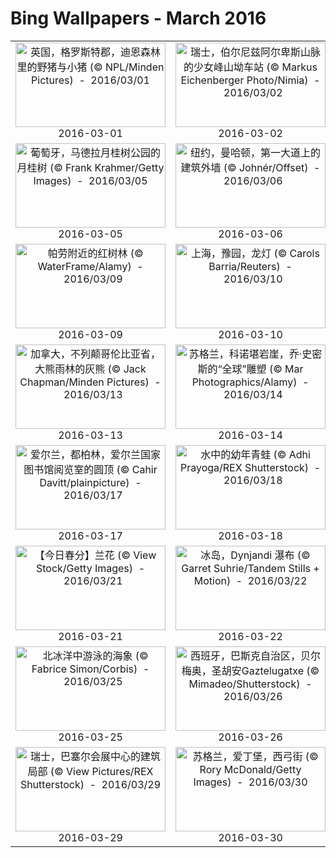 # Bing Wallpapers - March 2016

| | | | |
|:-------------------------:|:-------------------------:|:-------------------------:|:-------------------------:|
| <a href="https://bing.ee123.net/img/cn/fhd/2016/03/01.jpg" target="_blank"><img src="https://bing.ee123.net/img/cn/fhd/2016/03/01.jpg" width="240" height="135" alt="英国，格罗斯特郡，迪恩森林里的野猪与小猪 (© NPL/Minden Pictures)  -  2016/03/01" title="英国，格罗斯特郡，迪恩森林里的野猪与小猪 (© NPL/Minden Pictures)  -  2016/03/01"></a><br>2016-03-01<br> | <a href="https://bing.ee123.net/img/cn/fhd/2016/03/02.jpg" target="_blank"><img src="https://bing.ee123.net/img/cn/fhd/2016/03/02.jpg" width="240" height="135" alt="瑞士，伯尔尼兹阿尔卑斯山脉的少女峰山坳车站 (© Markus Eichenberger Photo/Nimia)  -  2016/03/02" title="瑞士，伯尔尼兹阿尔卑斯山脉的少女峰山坳车站 (© Markus Eichenberger Photo/Nimia)  -  2016/03/02"></a><br>2016-03-02<br> | <a href="https://bing.ee123.net/img/cn/fhd/2016/03/03.jpg" target="_blank"><img src="https://bing.ee123.net/img/cn/fhd/2016/03/03.jpg" width="240" height="135" alt="比利时，生长在Meerdaal的杏黄小菇 (© Danny Lap/Minden Pictures)  -  2016/03/03" title="比利时，生长在Meerdaal的杏黄小菇 (© Danny Lap/Minden Pictures)  -  2016/03/03"></a><br>2016-03-03<br> | <a href="https://bing.ee123.net/img/cn/fhd/2016/03/04.jpg" target="_blank"><img src="https://bing.ee123.net/img/cn/fhd/2016/03/04.jpg" width="240" height="135" alt="华盛顿州，温思罗普气球节上正在充气的热气球 (© Muraleedharan Raghavan)  -  2016/03/04" title="华盛顿州，温思罗普气球节上正在充气的热气球 (© Muraleedharan Raghavan)  -  2016/03/04"></a><br>2016-03-04<br> |
| <a href="https://bing.ee123.net/img/cn/fhd/2016/03/05.jpg" target="_blank"><img src="https://bing.ee123.net/img/cn/fhd/2016/03/05.jpg" width="240" height="135" alt="葡萄牙，马德拉月桂树公园的月桂树 (© Frank Krahmer/Getty Images)  -  2016/03/05" title="葡萄牙，马德拉月桂树公园的月桂树 (© Frank Krahmer/Getty Images)  -  2016/03/05"></a><br>2016-03-05<br> | <a href="https://bing.ee123.net/img/cn/fhd/2016/03/06.jpg" target="_blank"><img src="https://bing.ee123.net/img/cn/fhd/2016/03/06.jpg" width="240" height="135" alt="纽约，曼哈顿，第一大道上的建筑外墙 (© Johnér/Offset)  -  2016/03/06" title="纽约，曼哈顿，第一大道上的建筑外墙 (© Johnér/Offset)  -  2016/03/06"></a><br>2016-03-06<br> | <a href="https://bing.ee123.net/img/cn/fhd/2016/03/07.jpg" target="_blank"><img src="https://bing.ee123.net/img/cn/fhd/2016/03/07.jpg" width="240" height="135" alt="俄勒冈，塞巴斯蒂安州立公园的景观走道，满天繁星，海水闪烁 (© David Pasillas/500px)  -  2016/03/07" title="俄勒冈，塞巴斯蒂安州立公园的景观走道，满天繁星，海水闪烁 (© David Pasillas/500px)  -  2016/03/07"></a><br>2016-03-07<br> | <a href="https://bing.ee123.net/img/cn/fhd/2016/03/08.jpg" target="_blank"><img src="https://bing.ee123.net/img/cn/fhd/2016/03/08.jpg" width="240" height="135" alt="土耳其，伊兹密尔，Konak的女子侧脸轮廓纪念墙 (© Cem Oksuz/Getty Images)  -  2016/03/08" title="土耳其，伊兹密尔，Konak的女子侧脸轮廓纪念墙 (© Cem Oksuz/Getty Images)  -  2016/03/08"></a><br>2016-03-08<br> |
| <a href="https://bing.ee123.net/img/cn/fhd/2016/03/09.jpg" target="_blank"><img src="https://bing.ee123.net/img/cn/fhd/2016/03/09.jpg" width="240" height="135" alt="帕劳附近的红树林 (© WaterFrame/Alamy)  -  2016/03/09" title="帕劳附近的红树林 (© WaterFrame/Alamy)  -  2016/03/09"></a><br>2016-03-09<br> | <a href="https://bing.ee123.net/img/cn/fhd/2016/03/10.jpg" target="_blank"><img src="https://bing.ee123.net/img/cn/fhd/2016/03/10.jpg" width="240" height="135" alt="上海，豫园，龙灯 (© Carols Barria/Reuters)  -  2016/03/10" title="上海，豫园，龙灯 (© Carols Barria/Reuters)  -  2016/03/10"></a><br>2016-03-10<br> | <a href="https://bing.ee123.net/img/cn/fhd/2016/03/11.jpg" target="_blank"><img src="https://bing.ee123.net/img/cn/fhd/2016/03/11.jpg" width="240" height="135" alt="在冰枝上休憩的雄松莺 (© Rolf Nussbaumer Photography/Alamy)  -  2016/03/11" title="在冰枝上休憩的雄松莺 (© Rolf Nussbaumer Photography/Alamy)  -  2016/03/11"></a><br>2016-03-11<br> | <a href="https://bing.ee123.net/img/cn/fhd/2016/03/12.jpg" target="_blank"><img src="https://bing.ee123.net/img/cn/fhd/2016/03/12.jpg" width="240" height="135" alt="日本，十日町，山毛榉森林 (© JTB Photo/age fotostock)  -  2016/03/12" title="日本，十日町，山毛榉森林 (© JTB Photo/age fotostock)  -  2016/03/12"></a><br>2016-03-12<br> |
| <a href="https://bing.ee123.net/img/cn/fhd/2016/03/13.jpg" target="_blank"><img src="https://bing.ee123.net/img/cn/fhd/2016/03/13.jpg" width="240" height="135" alt="加拿大，不列颠哥伦比亚省，大熊雨林的灰熊 (© Jack Chapman/Minden Pictures)  -  2016/03/13" title="加拿大，不列颠哥伦比亚省，大熊雨林的灰熊 (© Jack Chapman/Minden Pictures)  -  2016/03/13"></a><br>2016-03-13<br> | <a href="https://bing.ee123.net/img/cn/fhd/2016/03/14.jpg" target="_blank"><img src="https://bing.ee123.net/img/cn/fhd/2016/03/14.jpg" width="240" height="135" alt="苏格兰，科诺堪岩崖，乔·史密斯的“全球”雕塑 (© Mar Photographics/Alamy)  -  2016/03/14" title="苏格兰，科诺堪岩崖，乔·史密斯的“全球”雕塑 (© Mar Photographics/Alamy)  -  2016/03/14"></a><br>2016-03-14<br> | <a href="https://bing.ee123.net/img/cn/fhd/2016/03/15.jpg" target="_blank"><img src="https://bing.ee123.net/img/cn/fhd/2016/03/15.jpg" width="240" height="135" alt="葡萄牙，坐落在科尔沃岛上的Caldeir?o火山口 (© Samuel Domingues/500px)  -  2016/03/15" title="葡萄牙，坐落在科尔沃岛上的Caldeir?o火山口 (© Samuel Domingues/500px)  -  2016/03/15"></a><br>2016-03-15<br> | <a href="https://bing.ee123.net/img/cn/fhd/2016/03/16.jpg" target="_blank"><img src="https://bing.ee123.net/img/cn/fhd/2016/03/16.jpg" width="240" height="135" alt="马耳他，戈佐岛，靠近埃杜海滩的蔚蓝之窗自然石拱门 (© SIME/eStock Photo)  -  2016/03/16" title="马耳他，戈佐岛，靠近埃杜海滩的蔚蓝之窗自然石拱门 (© SIME/eStock Photo)  -  2016/03/16"></a><br>2016-03-16<br> |
| <a href="https://bing.ee123.net/img/cn/fhd/2016/03/17.jpg" target="_blank"><img src="https://bing.ee123.net/img/cn/fhd/2016/03/17.jpg" width="240" height="135" alt="爱尔兰，都柏林，爱尔兰国家图书馆阅览室的圆顶 (© Cahir Davitt/plainpicture)  -  2016/03/17" title="爱尔兰，都柏林，爱尔兰国家图书馆阅览室的圆顶 (© Cahir Davitt/plainpicture)  -  2016/03/17"></a><br>2016-03-17<br> | <a href="https://bing.ee123.net/img/cn/fhd/2016/03/18.jpg" target="_blank"><img src="https://bing.ee123.net/img/cn/fhd/2016/03/18.jpg" width="240" height="135" alt="水中的幼年青蛙 (© Adhi Prayoga/REX Shutterstock)  -  2016/03/18" title="水中的幼年青蛙 (© Adhi Prayoga/REX Shutterstock)  -  2016/03/18"></a><br>2016-03-18<br> | <a href="https://bing.ee123.net/img/cn/fhd/2016/03/19.jpg" target="_blank"><img src="https://bing.ee123.net/img/cn/fhd/2016/03/19.jpg" width="240" height="135" alt="法国， 南科西嘉，靠近 Sanguinary群岛的鱼塘 (© Stephane Lemaire/Getty Images)  -  2016/03/19" title="法国， 南科西嘉，靠近 Sanguinary群岛的鱼塘 (© Stephane Lemaire/Getty Images)  -  2016/03/19"></a><br>2016-03-19<br> | <a href="https://bing.ee123.net/img/cn/fhd/2016/03/20.jpg" target="_blank"><img src="https://bing.ee123.net/img/cn/fhd/2016/03/20.jpg" width="240" height="135" alt="初放的番红花 (© suterscher/iStock/Getty Images)  -  2016/03/20" title="初放的番红花 (© suterscher/iStock/Getty Images)  -  2016/03/20"></a><br>2016-03-20<br> |
| <a href="https://bing.ee123.net/img/cn/fhd/2016/03/21.jpg" target="_blank"><img src="https://bing.ee123.net/img/cn/fhd/2016/03/21.jpg" width="240" height="135" alt="【今日春分】兰花 (© View Stock/Getty Images)  -  2016/03/21" title="【今日春分】兰花 (© View Stock/Getty Images)  -  2016/03/21"></a><br>2016-03-21<br> | <a href="https://bing.ee123.net/img/cn/fhd/2016/03/22.jpg" target="_blank"><img src="https://bing.ee123.net/img/cn/fhd/2016/03/22.jpg" width="240" height="135" alt="冰岛，Dynjandi 瀑布 (© Garret Suhrie/Tandem Stills + Motion)  -  2016/03/22" title="冰岛，Dynjandi 瀑布 (© Garret Suhrie/Tandem Stills + Motion)  -  2016/03/22"></a><br>2016-03-22<br> | <a href="https://bing.ee123.net/img/cn/fhd/2016/03/23.jpg" target="_blank"><img src="https://bing.ee123.net/img/cn/fhd/2016/03/23.jpg" width="240" height="135" alt="华盛顿特区，胡里节 (© Devesh Tripathi/500px)  -  2016/03/23" title="华盛顿特区，胡里节 (© Devesh Tripathi/500px)  -  2016/03/23"></a><br>2016-03-23<br> | <a href="https://bing.ee123.net/img/cn/fhd/2016/03/24.jpg" target="_blank"><img src="https://bing.ee123.net/img/cn/fhd/2016/03/24.jpg" width="240" height="135" alt="美国，威斯康星洲，德比尔，福克斯河上的黎明 (© James G Brey/Shutterstock)  -  2016/03/24" title="美国，威斯康星洲，德比尔，福克斯河上的黎明 (© James G Brey/Shutterstock)  -  2016/03/24"></a><br>2016-03-24<br> |
| <a href="https://bing.ee123.net/img/cn/fhd/2016/03/25.jpg" target="_blank"><img src="https://bing.ee123.net/img/cn/fhd/2016/03/25.jpg" width="240" height="135" alt="北冰洋中游泳的海象 (© Fabrice Simon/Corbis)  -  2016/03/25" title="北冰洋中游泳的海象 (© Fabrice Simon/Corbis)  -  2016/03/25"></a><br>2016-03-25<br> | <a href="https://bing.ee123.net/img/cn/fhd/2016/03/26.jpg" target="_blank"><img src="https://bing.ee123.net/img/cn/fhd/2016/03/26.jpg" width="240" height="135" alt="西班牙，巴斯克自治区，贝尔梅奥，圣胡安Gaztelugatxe (© Mimadeo/Shutterstock)  -  2016/03/26" title="西班牙，巴斯克自治区，贝尔梅奥，圣胡安Gaztelugatxe (© Mimadeo/Shutterstock)  -  2016/03/26"></a><br>2016-03-26<br> | <a href="https://bing.ee123.net/img/cn/fhd/2016/03/27.jpg" target="_blank"><img src="https://bing.ee123.net/img/cn/fhd/2016/03/27.jpg" width="240" height="135" alt="日本广岛大久野岛（兔子岛)的小野兔 (© Yukihiro Fukuda/Minden Pictures)  -  2016/03/27" title="日本广岛大久野岛（兔子岛)的小野兔 (© Yukihiro Fukuda/Minden Pictures)  -  2016/03/27"></a><br>2016-03-27<br> | <a href="https://bing.ee123.net/img/cn/fhd/2016/03/28.jpg" target="_blank"><img src="https://bing.ee123.net/img/cn/fhd/2016/03/28.jpg" width="240" height="135" alt="埃塞俄比亚，宽干谷的温泉 (© Kazuyoshi Nomachi/Corbis)  -  2016/03/28" title="埃塞俄比亚，宽干谷的温泉 (© Kazuyoshi Nomachi/Corbis)  -  2016/03/28"></a><br>2016-03-28<br> |
| <a href="https://bing.ee123.net/img/cn/fhd/2016/03/29.jpg" target="_blank"><img src="https://bing.ee123.net/img/cn/fhd/2016/03/29.jpg" width="240" height="135" alt="瑞士，巴塞尔会展中心的建筑局部 (© View Pictures/REX Shutterstock)  -  2016/03/29" title="瑞士，巴塞尔会展中心的建筑局部 (© View Pictures/REX Shutterstock)  -  2016/03/29"></a><br>2016-03-29<br> | <a href="https://bing.ee123.net/img/cn/fhd/2016/03/30.jpg" target="_blank"><img src="https://bing.ee123.net/img/cn/fhd/2016/03/30.jpg" width="240" height="135" alt="苏格兰，爱丁堡，西弓街 (© Rory McDonald/Getty Images)  -  2016/03/30" title="苏格兰，爱丁堡，西弓街 (© Rory McDonald/Getty Images)  -  2016/03/30"></a><br>2016-03-30<br> | <a href="https://bing.ee123.net/img/cn/fhd/2016/03/31.jpg" target="_blank"><img src="https://bing.ee123.net/img/cn/fhd/2016/03/31.jpg" width="240" height="135" alt="亚利桑那州朱红悬崖的白窠地貌 (© Harun Mehmedinovic/Tandem Stills + Motion)  -  2016/03/31" title="亚利桑那州朱红悬崖的白窠地貌 (© Harun Mehmedinovic/Tandem Stills + Motion)  -  2016/03/31"></a><br>2016-03-31<br> |  |
